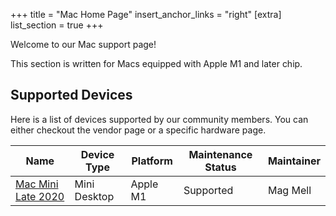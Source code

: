 +++
title = "Mac Home Page"
insert_anchor_links = "right"
[extra]
list_section = true
+++

Welcome to our Mac support page!

This section is written for Macs equipped with Apple M1 and later chip.


Supported Devices
------

Here is a list of devices supported by our community members. You can either checkout the vendor page or a specific hardware page.

| Name | Device Type | Platform | Maintenance Status | Maintainer |
| --- | --- | --- | --- | --- |
| [Mac Mini Late 2020](@/aosc-os/devices/apple/macmini9-1.zh.md) | Mini Desktop | Apple M1 | Supported | Mag Mell |

